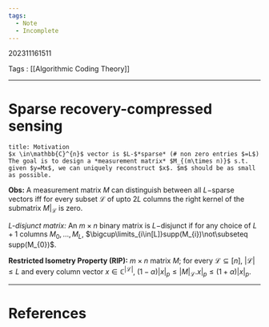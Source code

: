 ```yaml
---
tags:
  - Note
  - Incomplete
---
```

202311161511

Tags : [[Algorithmic Coding Theory]]

---
# Sparse recovery-compressed sensing

```ad-tip
title: Motivation
$x \in\mathbb{C}^{n}$ vector is $L-$*sparse* (# non zero entries $=L$)
The goal is to design a *measurement matrix* $M_{(m\times n)}$ s.t. given $y=Mx$, we can uniquely reconstruct $x$. $m$ should be as small as possible.
```

**Obs:** A measurement matrix $M$ can distinguish between all $L-$sparse vectors iff for every subset $\mathcal{L}$ of upto $2L$ columns the right kernel of the submatrix $M|_{\mathcal{L}}$ is zero.

*L-disjunct matrix:* An $m\times n$ binary matrix is $L-$disjunct if for any choice of $L+1$ columns $M_{0},\dots,M_{L}$, $\bigcup\limits_{i\in[L]}supp(M_{i})\not\subseteq supp(M_{0})$.

**Restricted Isometry Property (RIP):**
$m\times n$ matrix $M$; for every $\mathcal{L}\subseteq[n]$, $|\mathcal{L}|\leq L$ and every column vector $x \in\mathbb{C}^{|\mathcal{L}|}$,
$(1-\alpha) \lvert x \rvert_{p}\leq \lvert M|_{\mathcal{L}}.x \rvert_{p}\leq(1+\alpha)\lvert x \rvert_{p}$.


---
# References
